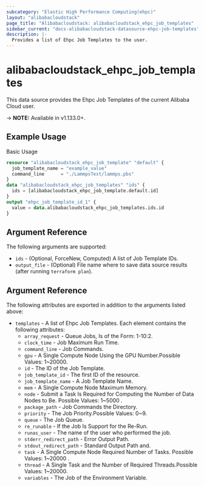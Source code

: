 ```yaml
---
subcategory: "Elastic High Performance Computing(ehpc)"
layout: "alibabacloudstack"
page_title: "Alibabacloudstack: alibabacloudstack_ehpc_job_templates"
sidebar_current: "docs-alibabacloudstack-datasource-ehpc-job-templates"
description: |-
  Provides a list of Ehpc Job Templates to the user.
---
```


# alibabacloudstack\_ehpc\_job\_templates

This data source provides the Ehpc Job Templates of the current Alibaba Cloud user.

-> **NOTE:** Available in v1.133.0+.

## Example Usage

Basic Usage

```terraform
resource "alibabacloudstack_ehpc_job_template" "default" {
  job_template_name = "example_value"
  command_line      = "./LammpsTest/lammps.pbs"
}
data "alibabacloudstack_ehpc_job_templates" "ids" {
  ids = [alibabacloudstack_ehpc_job_template.default.id]
}
output "ehpc_job_template_id_1" {
  value = data.alibabacloudstack_ehpc_job_templates.ids.id
}


```

## Argument Reference

The following arguments are supported:

* `ids` - (Optional, ForceNew, Computed)  A list of Job Template IDs.
* `output_file` - (Optional) File name where to save data source results (after running `terraform plan`).

## Argument Reference

The following attributes are exported in addition to the arguments listed above:

* `templates` - A list of Ehpc Job Templates. Each element contains the following attributes:
  * `array_request` - Queue Jobs, Is of the Form: 1-10:2.
  * `clock_time` - Job Maximum Run Time.
  * `command_line` - Job Commands.
  * `gpu` - A Single Compute Node Using the GPU Number.Possible Values: 1~20000.
  * `id` - The ID of the Job Template.
  * `job_template_id` - The first ID of the resource.
  *  `job_template_name` - A Job Template Name.
  * `mem` - A Single Compute Node Maximum Memory.
  * `node` - Submit a Task Is Required for Computing the Number of Data Nodes to Be. Possible Values: 1~5000 .
  * `package_path` - Job Commands the Directory.
  * `priority` - The Job Priority.Possible Values: 0~9.
  * `queue` - The Job Queue.
  * `re_runable` - If the Job Is Support for the Re-Run.
  * `runas_user` - The name of the user who performed the job.
  * `stderr_redirect_path` - Error Output Path.
  * `stdout_redirect_path` - Standard Output Path and.
  * `task` - A Single Compute Node Required Number of Tasks. Possible Values: 1~20000 .
  * `thread` - A Single Task and the Number of Required Threads.Possible Values: 1~20000.
  * `variables` - The Job of the Environment Variable.

